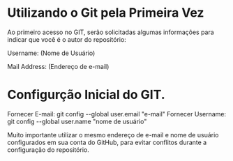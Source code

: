# Utilizando o Git pela Primeira Vez
Ao primeiro acesso no GIT, serão solicitadas algumas informações para indicar que você é o autor do repositório:

Username: (Nome de Usuário)

Mail Address: (Endereço de e-mail)

# Configurção Inicial do GIT.

Fornecer E-mail: git config --global user.email "e-mail"
Fornecer Username: git config --global user.name "nome de usuário"

Muito importante utilizar o mesmo endereço de e-mail e nome de usuário configurados em sua conta do GitHub, para evitar conflitos durante a configuração do repositório.